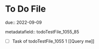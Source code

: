 # To Do File

due:: 2022-09-09

metadatafield:: todoTestFile_1055_85

- [ ] Task of todoTestFile_1055 1 [[Query me]]

